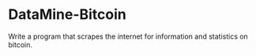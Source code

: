 # DataMine-Bitcoin
Write a program that scrapes the internet for information and statistics on bitcoin. 
